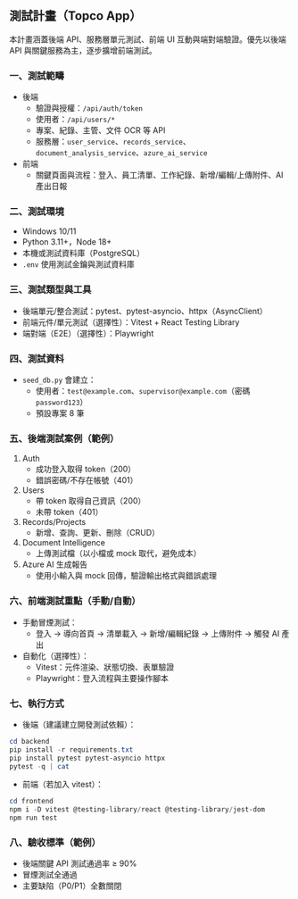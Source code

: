 ## 測試計畫（Topco App）

本計畫涵蓋後端 API、服務層單元測試、前端 UI 互動與端對端驗證。優先以後端 API 與關鍵服務為主，逐步擴增前端測試。

### 一、測試範疇
- 後端
  - 驗證與授權：`/api/auth/token`
  - 使用者：`/api/users/*`
  - 專案、紀錄、主管、文件 OCR 等 API
  - 服務層：`user_service`、`records_service`、`document_analysis_service`、`azure_ai_service`
- 前端
  - 關鍵頁面與流程：登入、員工清單、工作紀錄、新增/編輯/上傳附件、AI 產出日報

### 二、測試環境
- Windows 10/11
- Python 3.11+，Node 18+
- 本機或測試資料庫（PostgreSQL）
- `.env` 使用測試金鑰與測試資料庫

### 三、測試類型與工具
- 後端單元/整合測試：pytest、pytest-asyncio、httpx（AsyncClient）
- 前端元件/單元測試（選擇性）：Vitest + React Testing Library
- 端對端（E2E）（選擇性）：Playwright

### 四、測試資料
- `seed_db.py` 會建立：
  - 使用者：`test@example.com`、`supervisor@example.com`（密碼 `password123`）
  - 預設專案 8 筆

### 五、後端測試案例（範例）
1. Auth
   - 成功登入取得 token（200）
   - 錯誤密碼/不存在帳號（401）
2. Users
   - 帶 token 取得自己資訊（200）
   - 未帶 token（401）
3. Records/Projects
   - 新增、查詢、更新、刪除（CRUD）
4. Document Intelligence
   - 上傳測試檔（以小檔或 mock 取代，避免成本）
5. Azure AI 生成報告
   - 使用小輸入與 mock 回傳，驗證輸出格式與錯誤處理

### 六、前端測試重點（手動/自動）
- 手動冒煙測試：
  - 登入 → 導向首頁 → 清單載入 → 新增/編輯紀錄 → 上傳附件 → 觸發 AI 產出
- 自動化（選擇性）：
  - Vitest：元件渲染、狀態切換、表單驗證
  - Playwright：登入流程與主要操作腳本

### 七、執行方式
- 後端（建議建立開發測試依賴）：
```powershell
cd backend
pip install -r requirements.txt
pip install pytest pytest-asyncio httpx
pytest -q | cat
```

- 前端（若加入 vitest）：
```powershell
cd frontend
npm i -D vitest @testing-library/react @testing-library/jest-dom
npm run test
```

### 八、驗收標準（範例）
- 後端關鍵 API 測試通過率 ≥ 90%
- 冒煙測試全通過
- 主要缺陷（P0/P1）全數關閉

